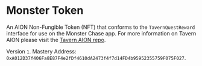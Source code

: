 # Monster Token
An AION Non-Fungible Token (NFT) that conforms to the `TavernQuestReward` interface for use on the Monster Chase app. For more information on Tavern AION please visit the [Tavern AION repo](https://github.com/pokt-network/tavern).

Version `1`.
Mastery Address: `0xA012D37f406Fa8E87F4e2fDf4610dA2473f4f7d14FD4b95952355759F075F027`.
